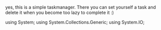 yes, this is a simple taskmanager. There you can set yourself a task and delete it when you become too lazy to complete it :)




using System;
using System.Collections.Generic;
using System.IO;
